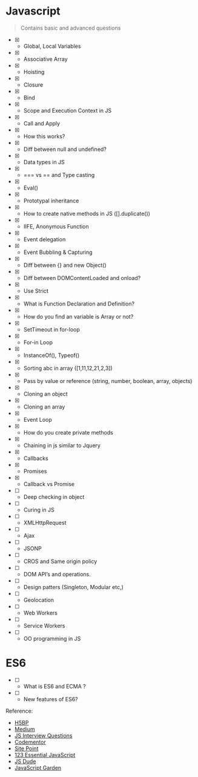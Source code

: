 # Javascript

> Contains basic and advanced questions

- [x] - Global, Local Variables
- [x] - Associative Array
- [x] - Hoisting
- [x] - Closure
- [x] - Bind
- [x] - Scope and Execution Context in JS
- [x] - Call and Apply
- [x] - How this works?
- [x] - Diff between null and undefined?
- [x] - Data types in JS
- [x] - === vs == and Type casting
- [x] - Eval()
- [x] - Prototypal inheritance
- [x] - How to create native methods in JS ([].duplicate())
- [x] - IIFE, Anonymous Function
- [x] - Event delegation
- [x] - Event Bubbling & Capturing
- [x] - Diff between {} and new Object()
- [x] - Diff between DOMContentLoaded and onload?
- [x] - Use Strict
- [x] - What is Function Declaration and Definition?
- [x] - How do you find an variable is Array or not?
- [x] - SetTimeout in for-loop
- [x] - For-in Loop
- [x] - InstanceOf(), Typeof()
- [x] - Sorting abc in array ([1,11,12,21,2,3])
- [x] - Pass by value or reference (string, number, boolean, array, objects)
- [x] - Cloning an object
- [x] - Cloning an array
- [x] - Event Loop
- [x] - How do you create private methods
- [x] - Chaining in js similar to Jquery
- [x] - Callbacks
- [x] - Promises
- [x] - Callback vs Promise
- [ ] - Deep checking in object
- [ ] - Curing in JS
- [ ] - XMLHttpRequest
- [ ] - Ajax
- [ ] - JSONP
- [ ] - CROS and Same origin policy
- [ ] - DOM API’s and operations.
- [ ] - Design patters (Singleton, Modular etc,)
- [ ] - Geolocation
- [ ] - Web Workers
- [ ] - Service Workers
- [ ] - OO programming in JS

# ES6

- [ ] - What is ES6 and ECMA ?
- [ ] - New features of ES6?

Reference:

- [H5BP](https://github.com/h5bp/Front-end-Developer-Interview-Questions#css-questions)
- [Medium](https://medium.com/javascript-scene/10-interview-questions-every-javascript-developer-should-know-6fa6bdf5ad95#.iybw0vavi)
- [JS Interview Questions](https://github.com/gokulkrishh/js-interview-questions)
- [Codementor](https://www.codementor.io/javascript/tutorial/21-essential-javascript-tech-interview-practice-questions-answers)
- [Site Point](https://www.sitepoint.com/5-javascript-interview-exercises/)
- [123 Essential JavaScript](https://github.com/nishant8BITS/123-Essential-JavaScript-Interview-Question)
- [JS Dude](http://www.thatjsdude.com/interview/js2.html)
- [JavaScript Garden](http://bonsaiden.github.io/JavaScript-Garden/)
